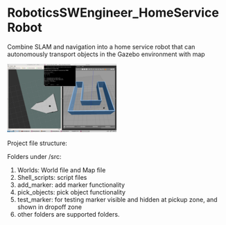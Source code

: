 # RoboticsSWEngineer_HomeServiceRobot


Combine SLAM and navigation into a home service robot that can autonomously transport objects in the Gazebo environment with map

<img src= ./slam.png width=50% height=50%>

Project file structure:

Folders under /src:

1. Worlds: World file and Map file 
2. Shell_scripts: script files
3. add_marker:  add marker functionality
4. pick_objects: pick object functionality
5. test_marker: for testing marker visible and hidden at pickup zone, and shown in dropoff zone
6. other folders are supported folders.
